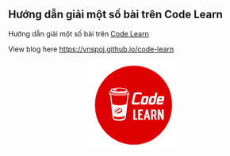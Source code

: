 ## Hướng dẫn giải một số bài trên Code Learn

Hướng dẫn giải một số bài trên [Code Learn](https://codelearn.io/Training/)

View blog here https://vnspoj.github.io/code-learn

<p align="center">
<img src="./static/img/favicon.png" width="180px">
</p>


